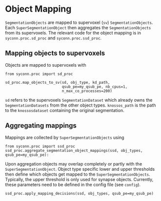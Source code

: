 # Object Mapping

`SegmentationObjects` are mapped to supervoxel (`sv`) `SegmentationObjects`. Each `SuperSegmentationObject` then aggregates the `SegmentationObjects` from its supervoxels.
The relevant code for the object mapping is in `syconn.proc.sd_proc` and `syconn.proc.ssd_proc`.

## Mapping objects to supervoxels

Objects are mapped to supervoxels with

```
from syconn.proc import sd_proc

sd_proc.map_objects_to_sv(sd, obj_type, kd_path,
                          qsub_pe=my_qsub_pe, nb_cpus=1,
                          n_max_co_processes=200)
```

`sd` refers to the supervoxels `SegmentationDataset` which already owns the `SegmentationDatasets` from the other object types. `knossos_path` is the path to the `knossosdataset` containing the original segmentation.


## Aggregating mappings

Mappings are collected by `SuperSegmentationObjects` using

```
from syconn.proc import ssd_proc
ssd_proc.aggregate_segmentation_object_mappings(ssd, obj_types, qsub_pe=my_qsub_pe):
```

Upon aggregation objects may overlap completely or partly with the `SuperSegmentationObject`. Object type specific lower and upper thresholds then define which objects get mapped to the `SuperSegmentationObjects`. Typically, the upper threshold is only used for synapse objects.  Currently, these parameters need to be defined in the config file (see `config`).

```
ssd_proc.apply_mapping_decisions(ssd, obj_types, qsub_pe=my_qsub_pe)
```
